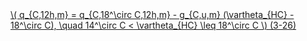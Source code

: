 <a href="/eco2_guide_center/1.%20ECO2%20Logic%20Guide/Hee1_Equation_List.html" class="equation-link" target="_blank" rel="noopener noreferrer">
  \( q_{C,12h,m} = q_{C,18^\circ C,12h,m} - g_{C,u,m} (\vartheta_{HC} - 18^\circ C), \quad 14^\circ C < \vartheta_{HC} \leq 18^\circ C \) <span class="eq-number">(3-26)</span>
</a>
